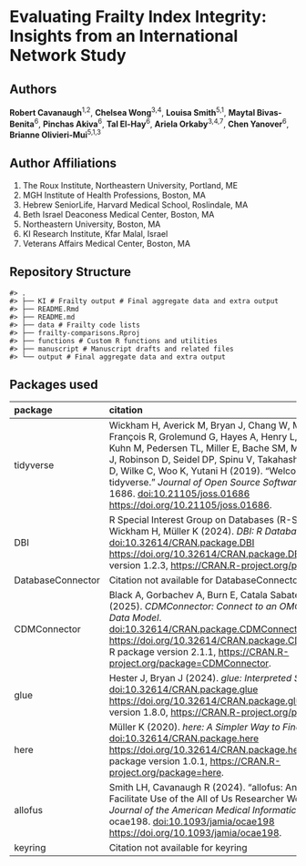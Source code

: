 
<!-- README.md is generated from README.Rmd. Please edit that file -->

# Evaluating Frailty Index Integrity: Insights from an International Network Study

## Authors

**Robert Cavanaugh**<sup>1,2</sup>, **Chelsea Wong**<sup>3,4</sup>,
**Louisa Smith**<sup>5,1</sup>, **Maytal Bivas-Benita**<sup>6</sup>,
**Pinchas Akiva**<sup>6</sup>, **Tal El-Hay**<sup>6</sup>, **Ariela
Orkaby**<sup>3,4,7</sup>, **Chen Yanover**<sup>6</sup>, **Brianne
Olivieri-Mui**<sup>5,1,3</sup>

## Author Affiliations

1.  The Roux Institute, Northeastern University, Portland, ME
2.  MGH Institute of Health Professions, Boston, MA
3.  Hebrew SeniorLife, Harvard Medical School, Roslindale, MA
4.  Beth Israel Deaconess Medical Center, Boston, MA
5.  Northeastern University, Boston, MA
6.  KI Research Institute, Kfar Malal, Israel
7.  Veterans Affairs Medical Center, Boston, MA

## Repository Structure

    #> .
    #> ├── KI # Frailty output # Final aggregate data and extra output
    #> ├── README.Rmd
    #> ├── README.md
    #> ├── data # Frailty code lists
    #> ├── frailty-comparisons.Rproj
    #> ├── functions # Custom R functions and utilities
    #> ├── manuscript # Manuscript drafts and related files
    #> └── output # Final aggregate data and extra output

## Packages used

| package | citation |
|:---|:---|
| tidyverse | Wickham H, Averick M, Bryan J, Chang W, McGowan LD, François R, Grolemund G, Hayes A, Henry L, Hester J, Kuhn M, Pedersen TL, Miller E, Bache SM, Müller K, Ooms J, Robinson D, Seidel DP, Spinu V, Takahashi K, Vaughan D, Wilke C, Woo K, Yutani H (2019). “Welcome to the tidyverse.” *Journal of Open Source Software*, *4*(43), 1686. <doi:10.21105/joss.01686> <https://doi.org/10.21105/joss.01686>. |
| DBI | R Special Interest Group on Databases (R-SIG-DB), Wickham H, Müller K (2024). *DBI: R Database Interface*. <doi:10.32614/CRAN.package.DBI> <https://doi.org/10.32614/CRAN.package.DBI>, R package version 1.2.3, <https://CRAN.R-project.org/package=DBI>. |
| DatabaseConnector | Citation not available for DatabaseConnector |
| CDMConnector | Black A, Gorbachev A, Burn E, Catala Sabate M, Nika I (2025). *CDMConnector: Connect to an OMOP Common Data Model*. <doi:10.32614/CRAN.package.CDMConnector> <https://doi.org/10.32614/CRAN.package.CDMConnector>, R package version 2.1.1, <https://CRAN.R-project.org/package=CDMConnector>. |
| glue | Hester J, Bryan J (2024). *glue: Interpreted String Literals*. <doi:10.32614/CRAN.package.glue> <https://doi.org/10.32614/CRAN.package.glue>, R package version 1.8.0, <https://CRAN.R-project.org/package=glue>. |
| here | Müller K (2020). *here: A Simpler Way to Find Your Files*. <doi:10.32614/CRAN.package.here> <https://doi.org/10.32614/CRAN.package.here>, R package version 1.0.1, <https://CRAN.R-project.org/package=here>. |
| allofus | Smith LH, Cavanaugh R (2024). “allofus: An R Package to Facilitate Use of the All of Us Researcher Workbench.” *Journal of the American Medical Informatics Association*, ocae198. <doi:10.1093/jamia/ocae198> <https://doi.org/10.1093/jamia/ocae198>. |
| keyring | Citation not available for keyring |
